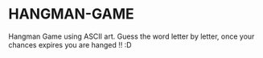 # HANGMAN-GAME
Hangman Game using ASCII art.
Guess the word letter by letter, once your chances expires you are hanged !! :D
